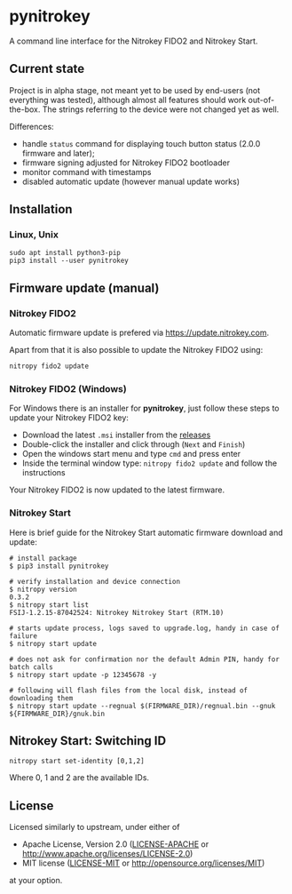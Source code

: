 # pynitrokey

A command line interface for the Nitrokey FIDO2 and Nitrokey Start.

## Current state
Project is in alpha stage, not meant yet to be used by end-users (not everything was tested), although almost all features should work out-of-the-box. The strings referring to the device were not changed yet as well.

Differences:
- handle `status` command for displaying touch button status (2.0.0 firmware and later);
- firmware signing adjusted for Nitrokey FIDO2 bootloader
- monitor command with timestamps
- disabled automatic update (however manual update works)

## Installation

### Linux, Unix

```
sudo apt install python3-pip
pip3 install --user pynitrokey
```

## Firmware update (manual)
### Nitrokey FIDO2
Automatic firmware update is prefered via https://update.nitrokey.com.

Apart from that it is also possible to update the Nitrokey FIDO2 using:
```bash
nitropy fido2 update
```
### Nitrokey FIDO2 (Windows)
For Windows there is an installer for **pynitrokey**, just follow these steps to 
update your Nitrokey FIDO2 key:

* Download the latest `.msi` installer from the [releases](https://github.com/Nitrokey/pynitrokey/releases/)
* Double-click the installer and click through (`Next` and `Finish`)
* Open the windows start menu and type `cmd` and press enter
* Inside the terminal window type: `nitropy fido2 update` and follow the instructions

Your Nitrokey FIDO2 is now updated to the latest firmware.

### Nitrokey Start

Here is brief guide for the Nitrokey Start automatic firmware download and update:
```
# install package
$ pip3 install pynitrokey

# verify installation and device connection
$ nitropy version
0.3.2
$ nitropy start list
FSIJ-1.2.15-87042524: Nitrokey Nitrokey Start (RTM.10)

# starts update process, logs saved to upgrade.log, handy in case of failure
$ nitropy start update

# does not ask for confirmation nor the default Admin PIN, handy for batch calls
$ nitropy start update -p 12345678 -y

# following will flash files from the local disk, instead of downloading them
$ nitropy start update --regnual $(FIRMWARE_DIR)/regnual.bin --gnuk ${FIRMWARE_DIR}/gnuk.bin
```

## Nitrokey Start: Switching ID

```
nitropy start set-identity [0,1,2]
```

Where 0, 1 and 2 are the available IDs.

## License

Licensed similarly to upstream, under either of

- Apache License, Version 2.0 ([LICENSE-APACHE](LICENSE-APACHE) or
  http://www.apache.org/licenses/LICENSE-2.0)
- MIT license ([LICENSE-MIT](LICENSE-MIT) or http://opensource.org/licenses/MIT)

at your option.
